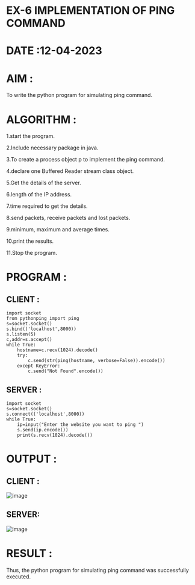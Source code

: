 # EX-6 IMPLEMENTATION OF PING COMMAND

# DATE :12-04-2023

# AIM :

To write the python program for simulating ping command.


# ALGORITHM :

1.start the program.

2.Include necessary package in java.

3.To create a process object p to implement the ping command.

4.declare one Buffered Reader stream class object.

5.Get the details of the server.

6.length of the IP address.

7.time required to get the details.

8.send packets, receive packets and lost packets.

9.minimum, maximum and average times.

10.print the results.

11.Stop the program.

# PROGRAM :

## CLIENT :
```
import socket
from pythonping import ping
s=socket.socket()
s.bind(('localhost',8000))
s.listen(5)
c,addr=s.accept()
while True:
    hostname=c.recv(1024).decode()
    try:
        c.send(str(ping(hostname, verbose=False)).encode())
    except KeyError:
        c.send("Not Found".encode())
```
## SERVER :
```
import socket
s=socket.socket()
s.connect(('localhost',8000))
while True:
    ip=input("Enter the website you want to ping ")
    s.send(ip.encode())
    print(s.recv(1024).decode())
```

# OUTPUT :

## CLIENT :

![image](https://github.com/shara56/EX-6/assets/113497104/8c7e8dfd-0b51-45ec-bf3e-b3f8aa060f64)

## SERVER:

![image](https://github.com/shara56/EX-6/assets/113497104/7ed9ba40-2b89-4b8b-b82d-96cea252460f)


# RESULT :

Thus, the python program for simulating ping command was successfully executed.


